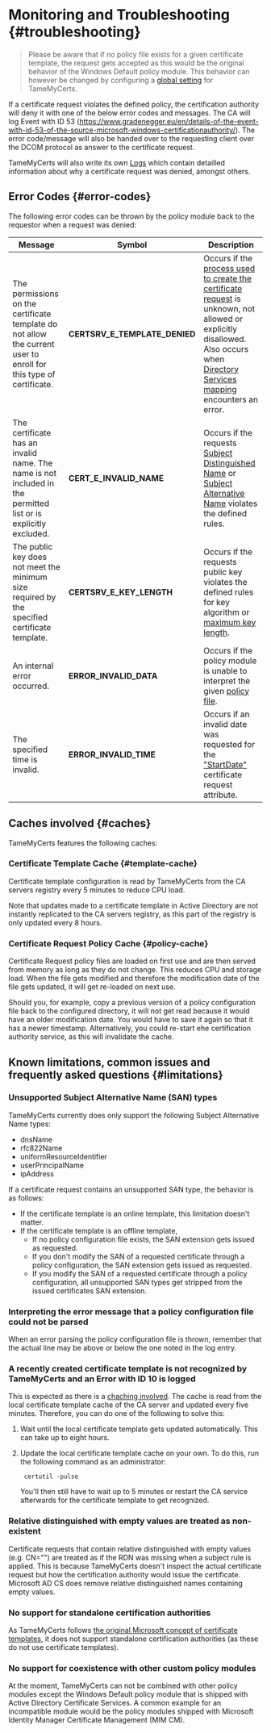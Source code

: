 # Monitoring and Troubleshooting {#troubleshooting}

> Please be aware that if no policy file exists for a given certificate template, the request gets accepted as this would be the original behavior of the Windows Default policy module. This behavior can however be changed by configuring a [global setting](#global-settings) for TameMyCerts.

If a certificate request violates the defined policy, the certification authority will deny it with one of the below error codes and messages. The CA will log Event with ID 53 (<https://www.gradenegger.eu/en/details-of-the-event-with-id-53-of-the-source-microsoft-windows-certificationauthority/>). The error code/message will also be handed over to the requesting client over the DCOM protocol as answer to the certificate request.

TameMyCerts will also write its own [Logs](#logs) which contain detailled information about why a certificate request was denied, amongst others.

## Error Codes {#error-codes}

The following error codes can be thrown by the policy module back to the
requestor when a request was denied:

|Message|Symbol|Description|
|---|---|---|
|The permissions on the certificate template do not allow the current user to enroll for this type of certificate. |**CERTSRV\_E\_TEMPLATE\_DENIED**|Occurs if the [process used to create the certificate request](#process-rules) is unknown, not allowed or explicitly disallowed. Also occurs when [Directory Services mapping](#ds-mapping) encounters an error.|
|The certificate has an invalid name. The name is not included in the permitted list or is explicitly excluded.|**CERT\_E\_INVALID\_NAME**|Occurs if the requests [Subject Distinguished Name](#subject-rules) or [Subject Alternative Name](#san-rules) violates the defined rules.|
|The public key does not meet the minimum size required by the specified certificate template.|**CERTSRV\_E\_KEY\_LENGTH**|Occurs if the requests public key violates the defined rules for key algorithm or [maximum key length](#key-rules).|
|An internal error occurred.|**ERROR\_INVALID\_DATA**|Occurs if the policy module is unable to interpret the given [policy file](#configuring).|
|The specified time is invalid.|**ERROR\_INVALID\_TIME**|Occurs if an invalid date was requested for the ["StartDate"](#startdate) certificate request attribute.|

## Caches involved {#caches}

TameMyCerts features the following caches:

### Certificate Template Cache {#template-cache}

Certificate template configuration is read by TameMyCerts from the CA servers registry every 5 minutes to reduce CPU load.

Note that updates made to a certificate template in Active Directory are not instantly replicated to the CA servers registry, as this part of the registry is only updated every 8 hours.

### Certificate Request Policy Cache {#policy-cache}

Certificate Request policy files are loaded on first use and are then served from memory as long as they do not change. This reduces CPU and storage load. When the file gets modified and therefore the modification date of the file gets updated, it will get re-loaded on next use.

Should you, for example, copy a previous version of a policy configuration file back to the configured directory, it will not get read because it would have an older modification date. You would have to save it again so that it has a newer timestamp. Alternatively, you could re-start ehe certification authority service, as this will invalidate the cache.

## Known limitations, common issues and frequently asked questions {#limitations}

### Unsupported Subject Alternative Name (SAN) types

TameMyCerts currently does only support the following Subject Alternative Name types:

- dnsName
- rfc822Name
- uniformResourceIdentifier
- userPrincipalName
- ipAddress

If a certificate request contains an unsupported SAN type, the behavior is as follows:

- If the certificate template is an online template, this limitation doesn't matter.
- If the certificate template is an offline template,
  - If no policy configuration file exists, the SAN extension gets issued as requested.
  - If you don't modify the SAN of a requested certificate through a policy configuration, the SAN extension gets issued as requested.
  - If you modify the SAN of a requested certificate through a policy configuration, all unsupported SAN types get stripped from the issued certificates SAN extension.

### Interpreting the error message that a policy configuration file could not be parsed

When an error parsing the policy configuration file is thrown, remember that the actual line may be above or below the one noted in the log entry.

### A recently created certificate template is not recognized by TameMyCerts and an Error with ID 10 is logged

This is expected as there is a [chaching involved](#template-cache). The cache is read from the local certificate template cache of the CA server and updated every five minutes. Therefore, you can do one of the following to solve this:

1. Wait until the local certificate template gets updated automatically. This can take up to eight hours.

2. Update the local certificate template cache on your own. To do this, run the following command as an administrator:

        certutil -pulse

   You'll then still have to wait up to 5 minutes or restart the CA service afterwards for the certificate template to get recognized.

### Relative distinguished with empty values are treated as non-existent

Certificate requests that contain relative distinguished with empty values (e.g. CN="") are treated as if the RDN was missing when a subject rule is applied. This is because TameMyCerts doesn't inspect the actual certificate request but how the certification authority would issue the certificate. Microsoft AD CS does remove relative distinguished names containing empty values.

### No support for standalone certification authorities

As TameMyCerts follows [the original Microsoft concept of certificate templates](#how-it-works), it does not support standalone certification authorities (as these do not use certificate templates).

### No support for coexistence with other custom policy modules

At the moment, TameMyCerts can not be combined with other policy modules except the Windows Default policy module that is shipped with Active Directory Certificate Services. A common example for an incompatible module would be the policy modules shipped with Microsoft Identity Manager Certificate Management (MIM CM).
